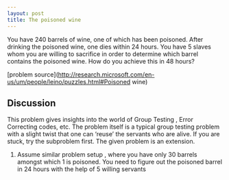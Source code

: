 ```yaml
---
layout: post
title: The poisoned wine
---
```


You have 240 barrels of wine, one of which has been poisoned.  After drinking the poisoned wine, one dies within 24 hours.  You have 5 slaves whom you are willing to sacrifice in order to determine which barrel contains the poisoned wine.  How do you achieve this in 48 hours?

[problem source](http://research.microsoft.com/en-us/um/people/leino/puzzles.html#Poisoned wine)

## Discussion

This problem gives insights into the world of Group Testing , Error Correcting codes, etc. The problem itself is a typical group testing problem with a slight twist that one can ‘reuse’ the servants who are alive. If you are stuck, try the subproblem first. The given problem is an extension.

1) Assume similar problem setup , where you have only 30 barrels amongst which 1 is poisoned. You need to figure out the poisoned barrel in 24 hours with the help of 5 willing servants